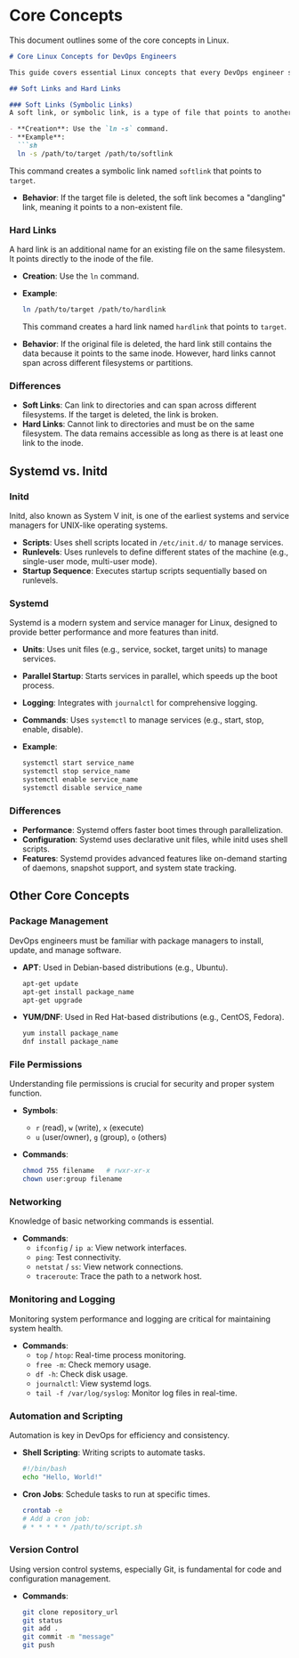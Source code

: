 # Core Concepts

This document outlines some of the core concepts in Linux.

```markdown
# Core Linux Concepts for DevOps Engineers

This guide covers essential Linux concepts that every DevOps engineer should be familiar with, including soft links, hard links, and the differences between systemd and initd, as well as other important topics.

## Soft Links and Hard Links

### Soft Links (Symbolic Links)
A soft link, or symbolic link, is a type of file that points to another file or directory. It’s similar to a shortcut in Windows.

- **Creation**: Use the `ln -s` command.
- **Example**: 
  ```sh
  ln -s /path/to/target /path/to/softlink
  ```
  This command creates a symbolic link named `softlink` that points to `target`.

- **Behavior**: If the target file is deleted, the soft link becomes a "dangling" link, meaning it points to a non-existent file.

### Hard Links
A hard link is an additional name for an existing file on the same filesystem. It points directly to the inode of the file.

- **Creation**: Use the `ln` command.
- **Example**:
  ```sh
  ln /path/to/target /path/to/hardlink
  ```
  This command creates a hard link named `hardlink` that points to `target`.

- **Behavior**: If the original file is deleted, the hard link still contains the data because it points to the same inode. However, hard links cannot span across different filesystems or partitions.

### Differences
- **Soft Links**: Can link to directories and can span across different filesystems. If the target is deleted, the link is broken.
- **Hard Links**: Cannot link to directories and must be on the same filesystem. The data remains accessible as long as there is at least one link to the inode.

## Systemd vs. Initd

### Initd
Initd, also known as System V init, is one of the earliest systems and service managers for UNIX-like operating systems.

- **Scripts**: Uses shell scripts located in `/etc/init.d/` to manage services.
- **Runlevels**: Uses runlevels to define different states of the machine (e.g., single-user mode, multi-user mode).
- **Startup Sequence**: Executes startup scripts sequentially based on runlevels.

### Systemd
Systemd is a modern system and service manager for Linux, designed to provide better performance and more features than initd.

- **Units**: Uses unit files (e.g., service, socket, target units) to manage services.
- **Parallel Startup**: Starts services in parallel, which speeds up the boot process.
- **Logging**: Integrates with `journalctl` for comprehensive logging.
- **Commands**: Uses `systemctl` to manage services (e.g., start, stop, enable, disable).

- **Example**:
  ```sh
  systemctl start service_name
  systemctl stop service_name
  systemctl enable service_name
  systemctl disable service_name
  ```

### Differences
- **Performance**: Systemd offers faster boot times through parallelization.
- **Configuration**: Systemd uses declarative unit files, while initd uses shell scripts.
- **Features**: Systemd provides advanced features like on-demand starting of daemons, snapshot support, and system state tracking.

## Other Core Concepts

### Package Management
DevOps engineers must be familiar with package managers to install, update, and manage software.

- **APT**: Used in Debian-based distributions (e.g., Ubuntu).
  ```sh
  apt-get update
  apt-get install package_name
  apt-get upgrade
  ```

- **YUM/DNF**: Used in Red Hat-based distributions (e.g., CentOS, Fedora).
  ```sh
  yum install package_name
  dnf install package_name
  ```

### File Permissions
Understanding file permissions is crucial for security and proper system function.

- **Symbols**: 
  - `r` (read), `w` (write), `x` (execute)
  - `u` (user/owner), `g` (group), `o` (others)

- **Commands**:
  ```sh
  chmod 755 filename   # rwxr-xr-x
  chown user:group filename
  ```

### Networking
Knowledge of basic networking commands is essential.

- **Commands**:
  - `ifconfig` / `ip a`: View network interfaces.
  - `ping`: Test connectivity.
  - `netstat` / `ss`: View network connections.
  - `traceroute`: Trace the path to a network host.

### Monitoring and Logging
Monitoring system performance and logging are critical for maintaining system health.

- **Commands**:
  - `top` / `htop`: Real-time process monitoring.
  - `free -m`: Check memory usage.
  - `df -h`: Check disk usage.
  - `journalctl`: View systemd logs.
  - `tail -f /var/log/syslog`: Monitor log files in real-time.

### Automation and Scripting
Automation is key in DevOps for efficiency and consistency.

- **Shell Scripting**: Writing scripts to automate tasks.
  ```sh
  #!/bin/bash
  echo "Hello, World!"
  ```

- **Cron Jobs**: Schedule tasks to run at specific times.
  ```sh
  crontab -e
  # Add a cron job: 
  # * * * * * /path/to/script.sh
  ```

### Version Control
Using version control systems, especially Git, is fundamental for code and configuration management.

- **Commands**:
  ```sh
  git clone repository_url
  git status
  git add .
  git commit -m "message"
  git push
  ```

